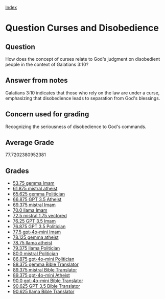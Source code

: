 
[Index](../../index.md)
# Question Curses and Disobedience
## Question
How does the concept of curses relate to God's judgment on disobedient people in the context of Galatians 3:10?

## Answer from notes
Galatians 3:10 indicates that those who rely on the law are under a curse, emphasizing that disobedience leads to separation from God's blessings.

## Concern used for grading
Recognizing the seriousness of disobedience to God's commands.

## Average Grade
77.7202380952381

## Grades
 * [53.75 gemma Imam](../answers/gemma_Imam/Curses_and_Disobedience.md)
 * [61.875 mistral atheist](../answers/mistral_atheist/Curses_and_Disobedience.md)
 * [65.625 gemma Politician](../answers/gemma_Politician/Curses_and_Disobedience.md)
 * [66.875 GPT 3.5 Atheist](../answers/GPT_3.5_Atheist/Curses_and_Disobedience.md)
 * [69.375 mistral Imam](../answers/mistral_Imam/Curses_and_Disobedience.md)
 * [70.0 llama Imam](../answers/llama_Imam/Curses_and_Disobedience.md)
 * [72.5 mistral 1.75 vectored](../answers/mistral_1.75_vectored/Curses_and_Disobedience.md)
 * [76.25 GPT 3.5 Imam](../answers/GPT_3.5_Imam/Curses_and_Disobedience.md)
 * [76.875 GPT 3.5 Politician](../answers/GPT_3.5_Politician/Curses_and_Disobedience.md)
 * [77.5 gpt-4o-mini Imam](../answers/gpt-4o-mini_Imam/Curses_and_Disobedience.md)
 * [78.125 gemma atheist](../answers/gemma_atheist/Curses_and_Disobedience.md)
 * [78.75 llama atheist](../answers/llama_atheist/Curses_and_Disobedience.md)
 * [79.375 llama Politician](../answers/llama_Politician/Curses_and_Disobedience.md)
 * [80.0 mistral Politician](../answers/mistral_Politician/Curses_and_Disobedience.md)
 * [86.875 gpt-4o-mini Politician](../answers/gpt-4o-mini_Politician/Curses_and_Disobedience.md)
 * [88.375 gemma Bible Translator](../answers/gemma_Bible_Translator/Curses_and_Disobedience.md)
 * [89.375 mistral Bible Translator](../answers/mistral_Bible_Translator/Curses_and_Disobedience.md)
 * [89.375 gpt-4o-mini Atheist](../answers/gpt-4o-mini_Atheist/Curses_and_Disobedience.md)
 * [90.0 gpt-4o-mini Bible Translator](../answers/gpt-4o-mini_Bible_Translator/Curses_and_Disobedience.md)
 * [90.625 GPT 3.5 Bible Translator](../answers/GPT_3.5_Bible_Translator/Curses_and_Disobedience.md)
 * [90.625 llama Bible Translator](../answers/llama_Bible_Translator/Curses_and_Disobedience.md)
